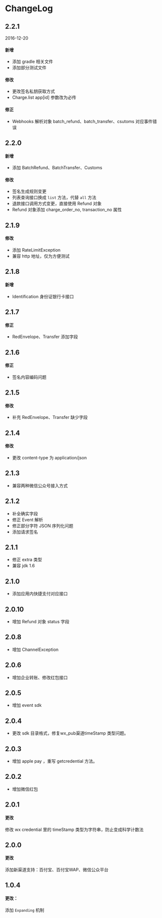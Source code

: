 # ChangeLog

## 2.2.1
2016-12-20
#### 新增
- 添加 gradle 相关文件
- 添加部分测试文件

#### 修改
- 更改签名私钥获取方式
- Charge.list app[id] 参数改为必传

#### 修正
- Webhooks 解析对象 batch_refund、batch_transfer、csutoms 对应事件错误

## 2.2.0
#### 新增
- 添加 BatchRefund、BatchTransfer、Customs

#### 修改
- 签名生成规则变更
- 列表查询接口换成 `list` 方法，代替 `all` 方法
- 退款接口调用方式变更，直接使用 Refund 对象
- Refund 对象添加 charge_order_no, transaction_no 属性

## 2.1.9
#### 修改
- 添加 RateLimitException  
- 兼容 http 地址，仅为方便测试

## 2.1.8
#### 新增
- Identification 身份证银行卡接口

## 2.1.7
#### 修正
- RedEnvelope、Transfer 添加字段

## 2.1.6
#### 修正
- 签名内容编码问题

## 2.1.5
#### 修改
- 补充 RedEnvelope、Transfer 缺少字段

## 2.1.4
#### 修改
- 更改 content-type 为 application/json

## 2.1.3
- 兼容两种微信公众号接入方式

## 2.1.2
- 补全确实字段
- 修正 Event 解析
- 修正部分字符 JSON 序列化问题
- 添加请求签名

## 2.1.1
- 修正 extra 类型
- 兼容 jdk 1.6

## 2.1.0
- 添加应用内快捷支付对应接口

## 2.0.10
- 增加 Refund 对象 status 字段

## 2.0.8
- 增加 ChannelException

## 2.0.6
- 增加企业转账、修改红包接口

## 2.0.5
- 增加 event sdk

## 2.0.4
- 更改 sdk 目录格式，修复wx_pub渠道timeStamp 类型问题。

## 2.0.3
- 增加 apple pay ，重写 getcredential 方法。

## 2.0.2
- 增加微信红包

## 2.0.1
#### 更改
修改 wx credential 里的 timeStamp 类型为字符串，防止变成科学计数法

## 2.0.0
#### 更改
添加新渠道支持：百付宝、百付宝WAP、微信公众平台

## 1.0.4
#### 更改：
添加 `Expanding` 机制
